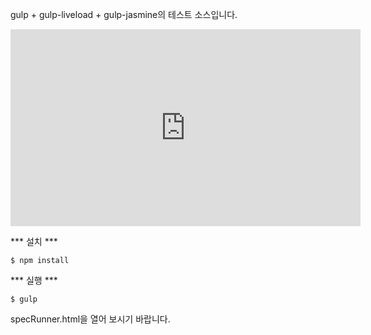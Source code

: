 gulp + gulp-liveload + gulp-jasmine의 테스트 소스입니다.  
<iframe width="560" height="315" src="https://www.youtube.com/embed/KkHlgtnsuM8" frameborder="0" allowfullscreen></iframe>

*** 설치 ***  
```
$ npm install
```

*** 실행 ***
```
$ gulp
```

specRunner.html을 열어 보시기 바랍니다.